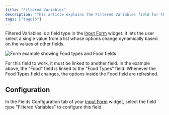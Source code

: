 ```yaml
---
title: "Filtered Variables"
description: "This article explains the Filtered Variables field for the Input Form widget, describing how it works, when it is useful, and how to configure it so one field's options update dynamically based on another field's value."
tags: ["tagoio"]
---
```


Filtered Variables is a field type in the [Input Form](link-to-input-form) widget. It lets the user select a single value from a list whose options change dynamically based on the values of other fields.

![Form example showing Food types and Food fields](/docs_imagem/tagoio/filtered-variables-2.gif)

For this field to work, it must be linked to another field. In the example above, the "Food" field is linked to the "Food Types" field. Whenever the Food Types field changes, the options inside the Food field are refreshed.

## Configuration

In the Fields Configuration tab of your [Input Form](link-to-input-form) widget, select the field type "Filtered Variables" to configure this field.